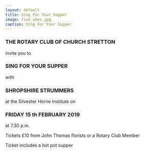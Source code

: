 ```yaml
---
layout: default
title: Sing For Your Supper
image: five_ukes.jpg
caption: Sing For Your Supper
---
```


### THE ROTARY CLUB OF CHURCH STRETTON

invite you to

### SING FOR YOUR SUPPER

with

### SHROPSHIRE STRUMMERS

at the Silvester Horne Institute on

### FRIDAY 15 th FEBRUARY 2019

at 7.30 p.m.

Tickets £10 from John Thomas florists or a Rotary Club Member

Ticket includes a hot pot supper
